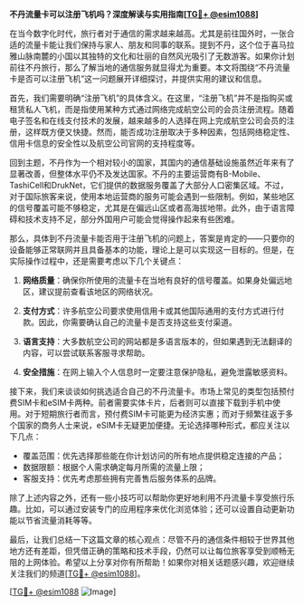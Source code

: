 **不丹流量卡可以注册飞机吗？深度解读与实用指南[[TG💪+ @esim1088](https://t.me/s/esim1088)]**

在当今数字化时代，旅行者对于通信的需求越来越高。尤其是前往国外时，一张合适的流量卡能让我们保持与家人、朋友和同事的联系。提到不丹，这个位于喜马拉雅山脉南麓的小国以其独特的文化和壮丽的自然风光吸引了无数游客。如果你计划前往不丹旅行，那么了解当地的通信服务就显得尤为重要。本文将围绕“不丹流量卡是否可以注册飞机”这一问题展开详细探讨，并提供实用的建议和信息。

首先，我们需要明确“注册飞机”的具体含义。在这里，“注册飞机”并不是指购买或租赁私人飞机，而是指使用某种方式通过网络完成航空公司的会员注册流程。随着电子签名和在线支付技术的发展，越来越多的人选择在网上完成航空公司会员的注册，这样既方便又快捷。然而，能否成功注册取决于多种因素，包括网络稳定性、信用卡信息的安全性以及航空公司官网的支持程度等。

回到主题，不丹作为一个相对较小的国家，其国内的通信基础设施虽然近年来有了显著改善，但整体水平仍不及发达国家。不丹的主要运营商有B-Mobile、TashiCell和DrukNet，它们提供的数据服务覆盖了大部分人口密集区域。不过，对于国际旅客来说，使用本地运营商的服务可能会遇到一些限制。例如，某些地区的信号覆盖可能不够稳定，尤其是在偏远山区或者高海拔地带。此外，由于语言障碍和技术支持不足，部分外国用户可能会觉得操作起来有些困难。

那么，具体到不丹流量卡能否用于注册飞机的问题上，答案是肯定的——只要你的设备能够正常联网并且具备基本的功能，理论上是可以实现这一目标的。但是，在实际操作过程中，还是需要考虑以下几个关键点：

1. **网络质量**：确保你所使用的流量卡在当地有良好的信号覆盖。如果身处偏远地区，建议提前查看该地区的网络状况。
   
2. **支付方式**：许多航空公司要求使用信用卡或其他国际通用的支付方式进行付款。因此，你需要确认自己的流量卡是否支持这些支付渠道。

3. **语言支持**：大多数航空公司的网站都是多语言版本的，但如果遇到无法翻译的内容，可以尝试联系客服寻求帮助。

4. **安全措施**：在网上输入个人信息时一定要注意保护隐私，避免泄露敏感资料。

接下来，我们来谈谈如何挑选适合自己的不丹流量卡。市场上常见的类型包括预付费SIM卡和eSIM卡两种。前者需要实体卡片，后者则可以直接下载到手机中使用。对于短期旅行者而言，预付费SIM卡可能更为经济实惠；而对于频繁往返于多个国家的商务人士来说，eSIM卡无疑更加便捷。无论选择哪种形式，都应关注以下几点：

- 覆盖范围：优先选择那些能在你计划访问的所有地点提供稳定连接的产品；
- 数据限额：根据个人需求确定每月所需的流量上限；
- 客服支持：优先考虑那些拥有完善售后服务体系的品牌。

除了上述内容之外，还有一些小技巧可以帮助你更好地利用不丹流量卡享受旅行乐趣。比如，可以通过安装专门的应用程序来优化浏览体验；还可以设置自动更新功能以节省流量消耗等等。

最后，让我们总结一下这篇文章的核心观点：尽管不丹的通信条件相较于世界其他地方还有差距，但凭借正确的策略和技术手段，仍然可以让每位旅客享受到顺畅无阻的上网体验。希望以上分享对你有所帮助！如果你对相关话题感兴趣，欢迎继续关注我们的频道[[TG💪+ @esim1088](https://t.me/s/esim1088)]。

[[TG💪+ @esim1088](https://t.me/s/esim1088) ![Image](https://i.postimg.cc/4NQfJmqS/Snipaste-2025-05-13-00-14-12.png)]